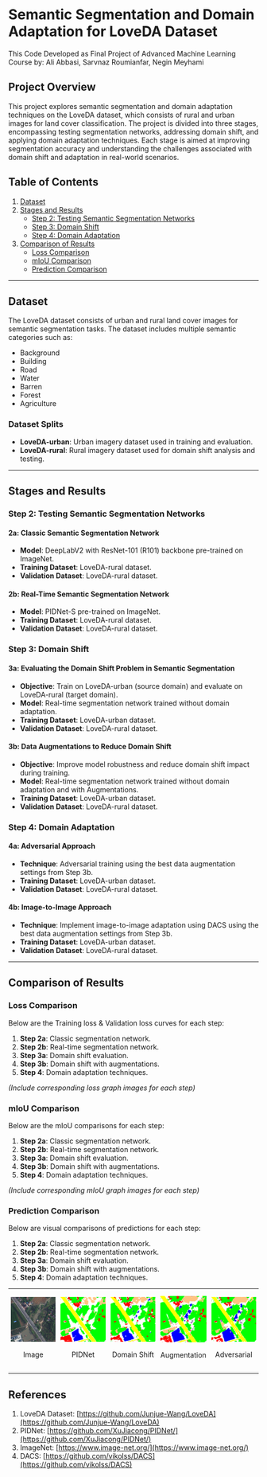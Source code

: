 # Semantic Segmentation and Domain Adaptation for LoveDA Dataset
This Code Developed as Final Project of Advanced Machine Learning Course by: Ali Abbasi, Sarvnaz Roumianfar, Negin Meyhami

## Project Overview
This project explores semantic segmentation and domain adaptation techniques on the LoveDA dataset, which consists of rural and urban images for land cover classification. The project is divided into three stages, encompassing testing segmentation networks, addressing domain shift, and applying domain adaptation techniques. Each stage is aimed at improving segmentation accuracy and understanding the challenges associated with domain shift and adaptation in real-world scenarios.

## Table of Contents
1. [Dataset](#dataset)
2. [Stages and Results](#stages-and-results)
   - [Step 2: Testing Semantic Segmentation Networks](#step-2-testing-semantic-segmentation-networks)
   - [Step 3: Domain Shift](#step-3-domain-shift)
   - [Step 4: Domain Adaptation](#step-4-domain-adaptation)
3. [Comparison of Results](#comparison-of-results)
   - [Loss Comparison](#loss-comparison)
   - [mIoU Comparison](#miou-comparison)
   - [Prediction Comparison](#prediction-comparison)

---

## Dataset

The LoveDA dataset consists of urban and rural land cover images for semantic segmentation tasks. The dataset includes multiple semantic categories such as:
- Background
- Building
- Road
- Water
- Barren
- Forest
- Agriculture

### Dataset Splits
- **LoveDA-urban**: Urban imagery dataset used in training and evaluation.
- **LoveDA-rural**: Rural imagery dataset used for domain shift analysis and testing.

---

## Stages and Results

### Step 2: Testing Semantic Segmentation Networks

#### 2a: Classic Semantic Segmentation Network
- **Model**: DeepLabV2 with ResNet-101 (R101) backbone pre-trained on ImageNet.
- **Training Dataset**: LoveDA-rural dataset.
- **Validation Dataset**: LoveDA-rural dataset.


#### 2b: Real-Time Semantic Segmentation Network
- **Model**: PIDNet-S pre-trained on ImageNet.
- **Training Dataset**: LoveDA-rural dataset.
- **Validation Dataset**: LoveDA-rural dataset.

### Step 3: Domain Shift
#### 3a: Evaluating the Domain Shift Problem in Semantic Segmentation
- **Objective**: Train on LoveDA-urban (source domain) and evaluate on LoveDA-rural (target domain).
- **Model**: Real-time segmentation network trained without domain adaptation.
- **Training Dataset**: LoveDA-urban dataset.
- **Validation Dataset**: LoveDA-rural dataset.

#### 3b: Data Augmentations to Reduce Domain Shift
- **Objective**: Improve model robustness and reduce domain shift impact during training.
- **Model**: Real-time segmentation network trained without domain adaptation and with Augmentations.
- **Training Dataset**: LoveDA-urban dataset.
- **Validation Dataset**: LoveDA-rural dataset.

### Step 4: Domain Adaptation
#### 4a: Adversarial Approach
- **Technique**: Adversarial training using the best data augmentation settings from Step 3b.
- **Training Dataset**: LoveDA-urban dataset.
- **Validation Dataset**: LoveDA-rural dataset.

#### 4b: Image-to-Image Approach
- **Technique**: Implement image-to-image adaptation using DACS using the best data augmentation settings from Step 3b.
- **Training Dataset**: LoveDA-urban dataset.
- **Validation Dataset**: LoveDA-rural dataset.

---

## Comparison of Results

### Loss Comparison
Below are the Training loss & Validation loss curves for each step:
1. **Step 2a**: Classic segmentation network.
2. **Step 2b**: Real-time segmentation network.
3. **Step 3a**: Domain shift evaluation.
4. **Step 3b**: Domain shift with augmentations.
5. **Step 4**: Domain adaptation techniques.

*(Include corresponding loss graph images for each step)*

### mIoU Comparison
Below are the mIoU comparisons for each step:
1. **Step 2a**: Classic segmentation network.
2. **Step 2b**: Real-time segmentation network.
3. **Step 3a**: Domain shift evaluation.
4. **Step 3b**: Domain shift with augmentations.
5. **Step 4**: Domain adaptation techniques.

*(Include corresponding mIoU graph images for each step)*

### Prediction Comparison
Below are visual comparisons of predictions for each step:
1. **Step 2a**: Classic segmentation network.
2. **Step 2b**: Real-time segmentation network.
3. **Step 3a**: Domain shift evaluation.
4. **Step 3b**: Domain shift with augmentations.
5. **Step 4**: Domain adaptation techniques.

---

<div style="display: flex; justify-content: space-between; align-items: center;">

<div style="text-align: center; flex: 1; margin: 0 5px;">
  <img src="results/predictions/Test1.png" alt="Image" style="width: 100%;">
  <p>Image</p>
</div>

<div style="text-align: center; flex: 1; margin: 0 5px;">
  <img src="results/predictions/PIDNet prediction.png" alt="PIDNet" style="width: 100%;">
  <p>PIDNet</p>
</div>

<div style="text-align: center; flex: 1; margin: 0 5px;">
  <img src="results/predictions/domainshift prediction.png" alt="Domain Shift" style="width: 100%;">
  <p>Domain Shift</p>
</div>

<div style="text-align: center; flex: 1; margin: 0 5px;">
  <img src="results/predictions/aug prediction.png" alt="Augmentation" style="width: 100%;">
  <p>Augmentation</p>
</div>

<div style="text-align: center; flex: 1; margin: 0 5px;">
  <img src="results/predictions/adversarial prediction.png" alt="Adversarial" style="width: 100%;">
  <p>Adversarial</p>
</div>

</div>

---

## References
1. LoveDA Dataset: [https://github.com/Junjue-Wang/LoveDA](https://github.com/Junjue-Wang/LoveDA)
3. PIDNet: [https://github.com/XuJiacong/PIDNet/](https://github.com/XuJiacong/PIDNet/)
4. ImageNet: [https://www.image-net.org/](https://www.image-net.org/)
5. DACS: [https://github.com/vikolss/DACS](https://github.com/vikolss/DACS)


